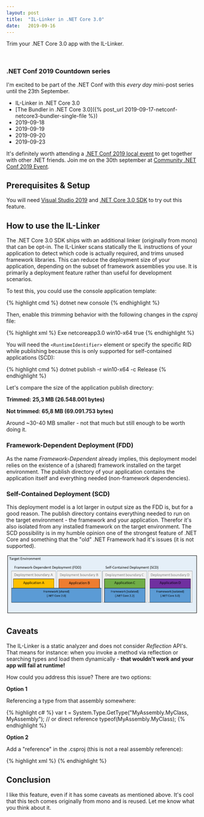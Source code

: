 ```yaml
---
layout: post
title:  "IL-Linker in .NET Core 3.0"
date:   2019-09-16
---
```


<p class="intro">
    <span class="dropcap">T</span>rim your .NET Core 3.0 app with the IL-Linker.
</p>

<br/>

### .NET Conf 2019 Countdown series

I'm excited to be part of the .NET Conf with this *every day* mini-post series until the 23th September.

* IL-Linker in .NET Core 3.0
* [The Bundler in .NET Core 3.0]({% post_url 2019-09-17-netconf-netcore3-bundler-single-file %})
* 2019-09-18
* 2019-09-19
* 2019-09-20
* 2019-09-23

It's definitely worth attending a [.NET Conf 2019 local event](https://www.dotnetconf.net/local-events) to get together with other .NET friends.
Join me on the 30th september at [Community .NET Conf 2019 Event](https://www.meetup.com/de-DE/Basel-NET-User-Group/events/264124718/).

## Prerequisites & Setup

You will need [Visual Studio 2019](https://visualstudio.microsoft.com/vs/preview/) and [.NET Core 3.0 SDK](https://dotnet.microsoft.com/download/dotnet-core/3.0) to try out this feature.

## How to use the IL-Linker

The .NET Core 3.0 SDK ships with an additional linker (originally from mono) that can be opt-in.
The IL-Linker scans statically the IL instructions of your application to detect which code is actually required, and trims unused framework libraries. This can reduce the deployment size of your application, depending on the subset of framework assemblies you use.
It is primarily a deployment feature rather than useful for development scenarios.

To test this, you could use the console application template:

{% highlight cmd %}
    dotnet new console
{% endhighlight %}

Then, enable this *trimming* behavior with the following changes in the *csproj* file:

{% highlight xml %}
<Project Sdk="Microsoft.NET.Sdk">
  <PropertyGroup>
    <OutputType>Exe</OutputType>
    <TargetFramework>netcoreapp3.0</TargetFramework>
    <RuntimeIdentifier>win10-x64</RuntimeIdentifier>
    <PublishTrimmed>true</PublishTrimmed>
  </PropertyGroup>
</Project>
{% endhighlight %}

You will need the `<RuntimeIdentifier>` element or specify the specific RID while publishing because this is only supported for self-contained applications (SCD):

{% highlight cmd %}
    dotnet publish -r win10-x64 -c Release
{% endhighlight %}

Let's compare the size of the application publish directory:

**Trimmed: 25,3 MB (26.548.001 bytes)**

**Not trimmed: 65,8 MB (69.091.753 bytes)**

Around ~30-40 MB smaller - not that much but still enough to be worth doing it.

### Framework-Dependent Deployment (FDD)

As the name *Framework-Dependent* already implies, this deployment model relies on the existence of a (shared) framework installed on the target environment.
The publish directory of your application contains the application itself and everything needed (non-framework dependencies).

### Self-Contained Deployment (SCD)

This deployment model is a lot larger in output size as the FDD is, but for a good reason.
The publish directory contains everything needed to run on the target environment - the framework and your application.
Therefor it's also isolated from any installed framework on the target environment.
The SCD possibility is in my humble opinion one of the strongest feature of .NET Core and something that the "old" .NET Framework had it's issues (it is not supported).

![framework-deployment-models](/assets/img/netconf-netcore3-IL-Linker/framework-deploy-models.png)

## Caveats

The IL-Linker is a static analyzer and does not consider *Reflection* API's.
That means for instance: when you invoke a method via reflection or searching types and load them dynamically - **that wouldn't work and your app will fail at runtime!**

How could you address this issue? There are two options:

**Option 1**

Referencing a type from that assembly somewhere:

{% highlight c# %}
    var t =  System.Type.GetType("MyAssembly.MyClass, MyAssembly");
    // or direct reference
    typeof(MyAssembly.MyClass);
{% endhighlight %}

**Option 2**

Add a "reference" in the .csproj (this is not a real assembly reference):

{% highlight xml %}
<ItemGroup>
    <TrimmerRootAssembly Include="MyAssembly.MyClass" />
</ItemGroup>
{% endhighlight %}

## Conclusion

I like this feature, even if it has some caveats as mentioned above.
It's cool that this tech comes originally from mono and is reused.
Let me know what you think about it.
